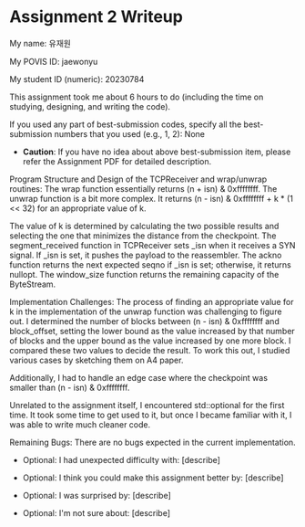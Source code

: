 Assignment 2 Writeup
=============

My name: 유재원

My POVIS ID: jaewonyu

My student ID (numeric): 20230784

This assignment took me about 6 hours to do (including the time on studying, designing, and writing the code).

If you used any part of best-submission codes, specify all the best-submission numbers that you used (e.g., 1, 2): None

- **Caution**: If you have no idea about above best-submission item, please refer the Assignment PDF for detailed description.

Program Structure and Design of the TCPReceiver and wrap/unwrap routines:
The wrap function essentially returns (n + isn) & 0xffffffff.
The unwrap function is a bit more complex. It returns (n - isn) & 0xffffffff + k * (1 << 32) for an appropriate value of k.

The value of k is determined by calculating the two possible results and selecting the one that minimizes the distance from the checkpoint.
The segment_received function in TCPReceiver sets _isn when it receives a SYN signal. If _isn is set, it pushes the payload to the reassembler.
The ackno function returns the next expected seqno if _isn is set; otherwise, it returns nullopt.
The window_size function returns the remaining capacity of the ByteStream.

Implementation Challenges:
The process of finding an appropriate value for k in the implementation of the unwrap function was challenging to figure out.
I determined the number of blocks between (n - isn) & 0xffffffff and block_offset, setting the lower bound as the value increased by that number of blocks and the upper bound as the value increased by one more block. I compared these two values to decide the result. To work this out, I studied various cases by sketching them on A4 paper.

Additionally, I had to handle an edge case where the checkpoint was smaller than (n - isn) & 0xffffffff.

Unrelated to the assignment itself, I encountered std::optional for the first time. It took some time to get used to it, but once I became familiar with it, I was able to write much cleaner code.

Remaining Bugs:
There are no bugs expected in the current implementation.

- Optional: I had unexpected difficulty with: [describe]

- Optional: I think you could make this assignment better by: [describe]

- Optional: I was surprised by: [describe]

- Optional: I'm not sure about: [describe]
